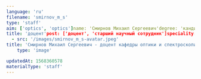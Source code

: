 ```yaml
---
language: 'ru'
filename: 'smirnov_m_s'
type: 'staff'
aim: ['optics', 'optics']name: 'Смирнов Михаил Сергеевич'degree: 'кандидат физико-математических наук'
title: 'доцент'post: ['доцент', 'старший научный сотрудник']speciality: '(01.04.05) Оптика'contacts: []avatar:
  - src: '/images/smirnov_m_s-avatar.jpeg'
title: 'Смирнов Михаил Сергеевич - доцент кафедры оптики и спектроскопии'
    type: 'image'

updatedAt: 1568360578
materialType: 'staff'
---
```


